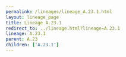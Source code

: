 ```yaml
---
permalink: /lineages/lineage_A.23.1.html
layout: lineage_page
title: Lineage A.23.1
redirect_to: ../lineage.html?lineage=A.23.1
lineage: A.23.1
parent: A.23
children: ['A.23.1']
---
```

